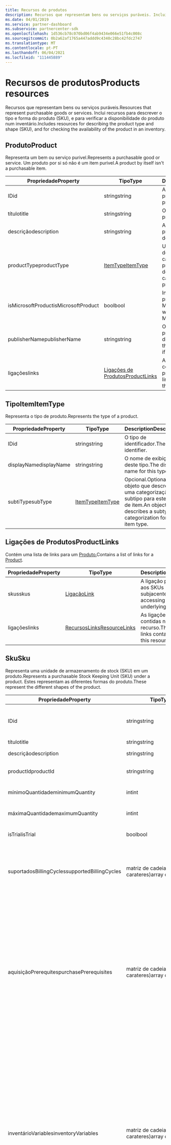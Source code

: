 ```yaml
---
title: Recursos de produtos
description: Recursos que representam bens ou serviços puráveis. Inclui recursos para descrever o tipo e forma do produto (SKU), e para verificar a disponibilidade do produto num inventário.
ms.date: 04/01/2019
ms.service: partner-dashboard
ms.subservice: partnercenter-sdk
ms.openlocfilehash: 1d536cb78c070bd06f4ab9434e066e51fb4c008c
ms.sourcegitcommit: 0b2a62af1765a447addd9c4340c28bc42fdc2747
ms.translationtype: MT
ms.contentlocale: pt-PT
ms.lasthandoff: 06/04/2021
ms.locfileid: "111445889"
---
```

# <a name="products-resources"></a><span data-ttu-id="63299-104">Recursos de produtos</span><span class="sxs-lookup"><span data-stu-id="63299-104">Products resources</span></span>

<span data-ttu-id="63299-105">Recursos que representam bens ou serviços puráveis.</span><span class="sxs-lookup"><span data-stu-id="63299-105">Resources that represent purchasable goods or services.</span></span> <span data-ttu-id="63299-106">Inclui recursos para descrever o tipo e forma do produto (SKU), e para verificar a disponibilidade do produto num inventário.</span><span class="sxs-lookup"><span data-stu-id="63299-106">Includes resources for describing the product type and shape (SKU), and for checking the availability of the product in an inventory.</span></span>

## <a name="product"></a><span data-ttu-id="63299-107">Produto</span><span class="sxs-lookup"><span data-stu-id="63299-107">Product</span></span>

<span data-ttu-id="63299-108">Representa um bem ou serviço purivel.</span><span class="sxs-lookup"><span data-stu-id="63299-108">Represents a purchasable good or service.</span></span> <span data-ttu-id="63299-109">Um produto por si só não é um item purivel.</span><span class="sxs-lookup"><span data-stu-id="63299-109">A product by itself isn't a purchasable item.</span></span>

| <span data-ttu-id="63299-110">Propriedade</span><span class="sxs-lookup"><span data-stu-id="63299-110">Property</span></span>           | <span data-ttu-id="63299-111">Tipo</span><span class="sxs-lookup"><span data-stu-id="63299-111">Type</span></span>                          | <span data-ttu-id="63299-112">Description</span><span class="sxs-lookup"><span data-stu-id="63299-112">Description</span></span>                                                              |
|--------------------|-------------------------------|--------------------------------------------------------------------------|
| <span data-ttu-id="63299-113">ID</span><span class="sxs-lookup"><span data-stu-id="63299-113">id</span></span>                 | <span data-ttu-id="63299-114">string</span><span class="sxs-lookup"><span data-stu-id="63299-114">string</span></span>                        | <span data-ttu-id="63299-115">A identificação deste produto.</span><span class="sxs-lookup"><span data-stu-id="63299-115">The ID for this product.</span></span>                                                 |
| <span data-ttu-id="63299-116">título</span><span class="sxs-lookup"><span data-stu-id="63299-116">title</span></span>              | <span data-ttu-id="63299-117">string</span><span class="sxs-lookup"><span data-stu-id="63299-117">string</span></span>                        | <span data-ttu-id="63299-118">O título do produto.</span><span class="sxs-lookup"><span data-stu-id="63299-118">The product title.</span></span>                                                       |
| <span data-ttu-id="63299-119">descrição</span><span class="sxs-lookup"><span data-stu-id="63299-119">description</span></span>        | <span data-ttu-id="63299-120">string</span><span class="sxs-lookup"><span data-stu-id="63299-120">string</span></span>                        | <span data-ttu-id="63299-121">A descrição do produto.</span><span class="sxs-lookup"><span data-stu-id="63299-121">The product description.</span></span>                                                 |
| <span data-ttu-id="63299-122">productType</span><span class="sxs-lookup"><span data-stu-id="63299-122">productType</span></span>        | [<span data-ttu-id="63299-123">ItemType</span><span class="sxs-lookup"><span data-stu-id="63299-123">ItemType</span></span>](#itemtype)         | <span data-ttu-id="63299-124">Um objeto que descreve o tipo de categorização deste produto.</span><span class="sxs-lookup"><span data-stu-id="63299-124">An object that describes the type categorization(s) of this product.</span></span>     |
| <span data-ttu-id="63299-125">isMicrosoftProduct</span><span class="sxs-lookup"><span data-stu-id="63299-125">isMicrosoftProduct</span></span> | <span data-ttu-id="63299-126">bool</span><span class="sxs-lookup"><span data-stu-id="63299-126">bool</span></span>                          | <span data-ttu-id="63299-127">Indica se se trata de um produto Microsoft.</span><span class="sxs-lookup"><span data-stu-id="63299-127">Indicates whether this is a Microsoft product.</span></span>                          |
| <span data-ttu-id="63299-128">publisherName</span><span class="sxs-lookup"><span data-stu-id="63299-128">publisherName</span></span>      | <span data-ttu-id="63299-129">string</span><span class="sxs-lookup"><span data-stu-id="63299-129">string</span></span>                        | <span data-ttu-id="63299-130">O nome do editor do produto, se disponível.</span><span class="sxs-lookup"><span data-stu-id="63299-130">The name of the product's publisher if available.</span></span>                          |
| <span data-ttu-id="63299-131">ligações</span><span class="sxs-lookup"><span data-stu-id="63299-131">links</span></span>              | [<span data-ttu-id="63299-132">Ligações de Produtos</span><span class="sxs-lookup"><span data-stu-id="63299-132">ProductLinks</span></span>](#productlinks) | <span data-ttu-id="63299-133">As ligações de recursos contidas no produto.</span><span class="sxs-lookup"><span data-stu-id="63299-133">The resource links contained within the product.</span></span>                         |

## <a name="itemtype"></a><span data-ttu-id="63299-134">TipoItem</span><span class="sxs-lookup"><span data-stu-id="63299-134">ItemType</span></span>

<span data-ttu-id="63299-135">Representa o tipo de produto.</span><span class="sxs-lookup"><span data-stu-id="63299-135">Represents the type of a product.</span></span>

| <span data-ttu-id="63299-136">Propriedade</span><span class="sxs-lookup"><span data-stu-id="63299-136">Property</span></span>        | <span data-ttu-id="63299-137">Tipo</span><span class="sxs-lookup"><span data-stu-id="63299-137">Type</span></span>                          | <span data-ttu-id="63299-138">Description</span><span class="sxs-lookup"><span data-stu-id="63299-138">Description</span></span>                                                                          |
|-----------------|-------------------------------|--------------------------------------------------------------------------------------|
| <span data-ttu-id="63299-139">ID</span><span class="sxs-lookup"><span data-stu-id="63299-139">id</span></span>              | <span data-ttu-id="63299-140">string</span><span class="sxs-lookup"><span data-stu-id="63299-140">string</span></span>                        | <span data-ttu-id="63299-141">O tipo de identificador.</span><span class="sxs-lookup"><span data-stu-id="63299-141">The type identifier.</span></span>                                                                 |
| <span data-ttu-id="63299-142">displayName</span><span class="sxs-lookup"><span data-stu-id="63299-142">displayName</span></span>     | <span data-ttu-id="63299-143">string</span><span class="sxs-lookup"><span data-stu-id="63299-143">string</span></span>                        | <span data-ttu-id="63299-144">O nome de exibição deste tipo.</span><span class="sxs-lookup"><span data-stu-id="63299-144">The display name for this type.</span></span>                                                      |
| <span data-ttu-id="63299-145">subtiType</span><span class="sxs-lookup"><span data-stu-id="63299-145">subType</span></span>         | [<span data-ttu-id="63299-146">ItemType</span><span class="sxs-lookup"><span data-stu-id="63299-146">ItemType</span></span>](#itemtype)         | <span data-ttu-id="63299-147">Opcional.</span><span class="sxs-lookup"><span data-stu-id="63299-147">Optional.</span></span> <span data-ttu-id="63299-148">Um objeto que descreve uma categorização do subtipo para este tipo de item.</span><span class="sxs-lookup"><span data-stu-id="63299-148">An object that describes a subtype categorization for this item type.</span></span>     |

## <a name="productlinks"></a><span data-ttu-id="63299-149">Ligações de Produtos</span><span class="sxs-lookup"><span data-stu-id="63299-149">ProductLinks</span></span>

<span data-ttu-id="63299-150">Contém uma lista de links para um [Produto.](#product)</span><span class="sxs-lookup"><span data-stu-id="63299-150">Contains a list of links for a [Product](#product).</span></span>

| <span data-ttu-id="63299-151">Propriedade</span><span class="sxs-lookup"><span data-stu-id="63299-151">Property</span></span>        | <span data-ttu-id="63299-152">Tipo</span><span class="sxs-lookup"><span data-stu-id="63299-152">Type</span></span>                                                          | <span data-ttu-id="63299-153">Description</span><span class="sxs-lookup"><span data-stu-id="63299-153">Description</span></span>                                          |
|-----------------|---------------------------------------------------------------|------------------------------------------------------|
| <span data-ttu-id="63299-154">skus</span><span class="sxs-lookup"><span data-stu-id="63299-154">skus</span></span>            | [<span data-ttu-id="63299-155">Ligação</span><span class="sxs-lookup"><span data-stu-id="63299-155">Link</span></span>](utility-resources.md#link)                             | <span data-ttu-id="63299-156">A ligação para o acesso aos SKUs subjacentes.</span><span class="sxs-lookup"><span data-stu-id="63299-156">The link for accessing the underlying SKUs.</span></span>          |
| <span data-ttu-id="63299-157">ligações</span><span class="sxs-lookup"><span data-stu-id="63299-157">links</span></span>           | [<span data-ttu-id="63299-158">RecursosLinks</span><span class="sxs-lookup"><span data-stu-id="63299-158">ResourceLinks</span></span>](utility-resources.md#resourcelinks)           | <span data-ttu-id="63299-159">As ligações de recursos contidas neste recurso.</span><span class="sxs-lookup"><span data-stu-id="63299-159">The resource links contained within this resource.</span></span>   |

## <a name="sku"></a><span data-ttu-id="63299-160">Sku</span><span class="sxs-lookup"><span data-stu-id="63299-160">Sku</span></span>

<span data-ttu-id="63299-161">Representa uma unidade de armazenamento de stock (SKU) em um produto.</span><span class="sxs-lookup"><span data-stu-id="63299-161">Represents a purchasable Stock Keeping Unit (SKU) under a product.</span></span> <span data-ttu-id="63299-162">Estes representam as diferentes formas do produto.</span><span class="sxs-lookup"><span data-stu-id="63299-162">These represent the different shapes of the product.</span></span>

| <span data-ttu-id="63299-163">Propriedade</span><span class="sxs-lookup"><span data-stu-id="63299-163">Property</span></span>               | <span data-ttu-id="63299-164">Tipo</span><span class="sxs-lookup"><span data-stu-id="63299-164">Type</span></span>             | <span data-ttu-id="63299-165">Description</span><span class="sxs-lookup"><span data-stu-id="63299-165">Description</span></span>                                                                           |
|------------------------|------------------|---------------------------------------------------------------------------------------|
| <span data-ttu-id="63299-166">ID</span><span class="sxs-lookup"><span data-stu-id="63299-166">id</span></span>                     | <span data-ttu-id="63299-167">string</span><span class="sxs-lookup"><span data-stu-id="63299-167">string</span></span>           | <span data-ttu-id="63299-168">A identificação deste SKU.</span><span class="sxs-lookup"><span data-stu-id="63299-168">The ID for this SKU.</span></span> <span data-ttu-id="63299-169">Este ID é único apenas no contexto do seu produto-mãe.</span><span class="sxs-lookup"><span data-stu-id="63299-169">This ID is unique only within the context of its parent product.</span></span> |
| <span data-ttu-id="63299-170">título</span><span class="sxs-lookup"><span data-stu-id="63299-170">title</span></span>                  | <span data-ttu-id="63299-171">string</span><span class="sxs-lookup"><span data-stu-id="63299-171">string</span></span>           | <span data-ttu-id="63299-172">O título do SKU.</span><span class="sxs-lookup"><span data-stu-id="63299-172">The title of the SKU.</span></span>                                                                 |
| <span data-ttu-id="63299-173">descrição</span><span class="sxs-lookup"><span data-stu-id="63299-173">description</span></span>            | <span data-ttu-id="63299-174">string</span><span class="sxs-lookup"><span data-stu-id="63299-174">string</span></span>           | <span data-ttu-id="63299-175">A descrição do SKU.</span><span class="sxs-lookup"><span data-stu-id="63299-175">The description of the SKU.</span></span>                                                           |
| <span data-ttu-id="63299-176">productId</span><span class="sxs-lookup"><span data-stu-id="63299-176">productId</span></span>              | <span data-ttu-id="63299-177">string</span><span class="sxs-lookup"><span data-stu-id="63299-177">string</span></span>           | <span data-ttu-id="63299-178">A identificação do [produto-mãe](#product) que contém este SKU.</span><span class="sxs-lookup"><span data-stu-id="63299-178">The ID of the parent [Product](#product) that contains this SKU.</span></span>                      |
| <span data-ttu-id="63299-179">mínimoQuantidade</span><span class="sxs-lookup"><span data-stu-id="63299-179">minimumQuantity</span></span>        | <span data-ttu-id="63299-180">int</span><span class="sxs-lookup"><span data-stu-id="63299-180">int</span></span>              | <span data-ttu-id="63299-181">A quantidade mínima permitida para compra.</span><span class="sxs-lookup"><span data-stu-id="63299-181">The minimum quantity allowed for purchase.</span></span>                                            |
| <span data-ttu-id="63299-182">máximaQuantidade</span><span class="sxs-lookup"><span data-stu-id="63299-182">maximumQuantity</span></span>        | <span data-ttu-id="63299-183">int</span><span class="sxs-lookup"><span data-stu-id="63299-183">int</span></span>              | <span data-ttu-id="63299-184">A quantidade máxima permitida para compra.</span><span class="sxs-lookup"><span data-stu-id="63299-184">The maximum quantity allowed for purchase.</span></span>                                            |
| <span data-ttu-id="63299-185">isTrial</span><span class="sxs-lookup"><span data-stu-id="63299-185">isTrial</span></span>                | <span data-ttu-id="63299-186">bool</span><span class="sxs-lookup"><span data-stu-id="63299-186">bool</span></span>             | <span data-ttu-id="63299-187">Indica se este SKU é um item de teste.</span><span class="sxs-lookup"><span data-stu-id="63299-187">Indicates whether this SKU is a trial item.</span></span>                                           |
| <span data-ttu-id="63299-188">suportadosBillingCycles</span><span class="sxs-lookup"><span data-stu-id="63299-188">supportedBillingCycles</span></span> | <span data-ttu-id="63299-189">matriz de cadeias (de carateres)</span><span class="sxs-lookup"><span data-stu-id="63299-189">array of strings</span></span> | <span data-ttu-id="63299-190">A lista de ciclos de faturação suportados para este SKU.</span><span class="sxs-lookup"><span data-stu-id="63299-190">The list of supported billing cycles for this SKU.</span></span> <span data-ttu-id="63299-191">Os valores suportados são os nomes dos membros encontrados no [BillingCycleType](#billingcycletype).</span><span class="sxs-lookup"><span data-stu-id="63299-191">Supported values are the member names found in [BillingCycleType](#billingcycletype).</span></span> |
| <span data-ttu-id="63299-192">aquisiçãoPrerequites</span><span class="sxs-lookup"><span data-stu-id="63299-192">purchasePrerequisites</span></span>  | <span data-ttu-id="63299-193">matriz de cadeias (de carateres)</span><span class="sxs-lookup"><span data-stu-id="63299-193">array of strings</span></span> | <span data-ttu-id="63299-194">A lista de etapas ou ações pré-requisitos que são necessárias antes da compra deste artigo.</span><span class="sxs-lookup"><span data-stu-id="63299-194">The list of prerequisite steps or actions that are needed prior to purchasing this item.</span></span> <span data-ttu-id="63299-195">Os valores suportados são:</span><span class="sxs-lookup"><span data-stu-id="63299-195">The supported values are:</span></span><br/>  <span data-ttu-id="63299-196">"InventoryCheck" - Indica que o inventário do artigo deve ser avaliado antes de tentar comprar este item.</span><span class="sxs-lookup"><span data-stu-id="63299-196">"InventoryCheck" - Indicates that the item's inventory should be evaluated before attempting to purchase this item.</span></span><br/> <span data-ttu-id="63299-197">"AzureSubscriptionRegistration" - Indica que é necessária uma subscrição Azure e deve ser registada antes de tentar comprar este artigo.</span><span class="sxs-lookup"><span data-stu-id="63299-197">"AzureSubscriptionRegistration" - Indicates that an Azure subscription is needed and must be registered before attempting to purchase this item.</span></span>  |
| <span data-ttu-id="63299-198">inventárioVariables</span><span class="sxs-lookup"><span data-stu-id="63299-198">inventoryVariables</span></span>     | <span data-ttu-id="63299-199">matriz de cadeias (de carateres)</span><span class="sxs-lookup"><span data-stu-id="63299-199">array of strings</span></span> | <span data-ttu-id="63299-200">A lista de variáveis necessárias para executar uma verificação de inventário neste item.</span><span class="sxs-lookup"><span data-stu-id="63299-200">The list of variables needed to execute an inventory check on this item.</span></span> <span data-ttu-id="63299-201">Os valores suportados são:</span><span class="sxs-lookup"><span data-stu-id="63299-201">The supported values are:</span></span><br/> <span data-ttu-id="63299-202">"CustomerId" - A identificação do cliente para a a compra.</span><span class="sxs-lookup"><span data-stu-id="63299-202">"CustomerId" - The ID of the customer that the purchase would be for.</span></span><br/> <span data-ttu-id="63299-203">"AzureSubscriptionId" - O ID da subscrição Azure que seria usado para uma compra de reserva Azure.</span><span class="sxs-lookup"><span data-stu-id="63299-203">"AzureSubscriptionId" - The ID of the Azure subscription that would be used for an Azure reservation purchase.</span></span></br> <span data-ttu-id="63299-204">"ArmRegionName" - A região para a qual verificar o inventário.</span><span class="sxs-lookup"><span data-stu-id="63299-204">"ArmRegionName" - The region for which to verify inventory.</span></span> <span data-ttu-id="63299-205">Este valor deve coincidir com o "ArmRegionName" dos DynamicAttributes do SKU.</span><span class="sxs-lookup"><span data-stu-id="63299-205">This value must match the "ArmRegionName" from the SKU's DynamicAttributes.</span></span> |
| <span data-ttu-id="63299-206">provisionamentoVariables</span><span class="sxs-lookup"><span data-stu-id="63299-206">provisioningVariables</span></span>  | <span data-ttu-id="63299-207">matriz de cadeias (de carateres)</span><span class="sxs-lookup"><span data-stu-id="63299-207">array of strings</span></span> | <span data-ttu-id="63299-208">A lista de variáveis que devem ser fornecidas no contexto de provisionamento de um item da [linha do carrinho](cart-resources.md#cartlineitem) na compra deste item.</span><span class="sxs-lookup"><span data-stu-id="63299-208">The list of variables that must be provided into the provisioning context of a [cart line item](cart-resources.md#cartlineitem) when purchasing this item.</span></span> <span data-ttu-id="63299-209">Os valores suportados são:</span><span class="sxs-lookup"><span data-stu-id="63299-209">The supported values are:</span></span><br/> <span data-ttu-id="63299-210">Âmbito - O âmbito para uma compra de reserva Azure: "Single", "Shared".</span><span class="sxs-lookup"><span data-stu-id="63299-210">Scope - The scope for an Azure reservation purchase: "Single", "Shared".</span></span><br/> <span data-ttu-id="63299-211">"SubscriptionId" - O ID da subscrição Azure que seria usado para uma compra de reserva Azure.</span><span class="sxs-lookup"><span data-stu-id="63299-211">"SubscriptionId" - The ID of the Azure subscription that would be used for an Azure reservation purchase.</span></span><br/> <span data-ttu-id="63299-212">"Duração" - A duração da reserva Azure: "1Year", "3Year".</span><span class="sxs-lookup"><span data-stu-id="63299-212">"Duration" - The duration of the Azure reservation: "1Year", "3Year".</span></span>  |
| <span data-ttu-id="63299-213">dynamicAttributes</span><span class="sxs-lookup"><span data-stu-id="63299-213">dynamicAttributes</span></span>      | <span data-ttu-id="63299-214">pares chave/valor</span><span class="sxs-lookup"><span data-stu-id="63299-214">key/value pairs</span></span>  | <span data-ttu-id="63299-215">O dicionário de propriedades dinâmicas que se aplicam a este item.</span><span class="sxs-lookup"><span data-stu-id="63299-215">The dictionary of dynamic properties that apply to this item.</span></span> <span data-ttu-id="63299-216">As propriedades deste dicionário são dinâmicas e podem mudar sem aviso prévio.</span><span class="sxs-lookup"><span data-stu-id="63299-216">The properties in this dictionary are dynamic and can change without notice.</span></span> <span data-ttu-id="63299-217">Não deve criar fortes dependências de chaves específicas existentes no valor deste imóvel.</span><span class="sxs-lookup"><span data-stu-id="63299-217">You should not create strong dependencies on particular keys existing in the value of this property.</span></span>    |
| <span data-ttu-id="63299-218">ligações</span><span class="sxs-lookup"><span data-stu-id="63299-218">links</span></span>                  | [<span data-ttu-id="63299-219">RecursosLinks</span><span class="sxs-lookup"><span data-stu-id="63299-219">ResourceLinks</span></span>](utility-resources.md#resourcelinks) | <span data-ttu-id="63299-220">As ligações de recursos contidas no SKU.</span><span class="sxs-lookup"><span data-stu-id="63299-220">The resource links contained within the SKU.</span></span>                   |

## <a name="availability"></a><span data-ttu-id="63299-221">Disponibilidade</span><span class="sxs-lookup"><span data-stu-id="63299-221">Availability</span></span>

<span data-ttu-id="63299-222">Representa uma configuração em que um SKU está disponível para compra (como país, moeda e segmento da indústria).</span><span class="sxs-lookup"><span data-stu-id="63299-222">Represents a configuration in which a SKU is available for purchase (such as country, currency, and industry segment).</span></span>

| <span data-ttu-id="63299-223">Propriedade</span><span class="sxs-lookup"><span data-stu-id="63299-223">Property</span></span>        | <span data-ttu-id="63299-224">Tipo</span><span class="sxs-lookup"><span data-stu-id="63299-224">Type</span></span>                        | <span data-ttu-id="63299-225">Description</span><span class="sxs-lookup"><span data-stu-id="63299-225">Description</span></span>                                                                         |
|-----------------|-----------------------------------------------------|-------------------------------------------------------------------------------------|
| <span data-ttu-id="63299-226">ID</span><span class="sxs-lookup"><span data-stu-id="63299-226">id</span></span>              | <span data-ttu-id="63299-227">string</span><span class="sxs-lookup"><span data-stu-id="63299-227">string</span></span>                        | <span data-ttu-id="63299-228">O ID para esta disponibilidade.</span><span class="sxs-lookup"><span data-stu-id="63299-228">The ID for this availability.</span></span> <span data-ttu-id="63299-229">Este ID é único apenas no contexto do seu [produto-mãe](#product) e [SKU.](#sku)</span><span class="sxs-lookup"><span data-stu-id="63299-229">This ID is unique only within the context of its parent [product](#product) and [SKU](#sku).</span></span> <span data-ttu-id="63299-230">**Nota** Esta identificação pode mudar com o tempo.</span><span class="sxs-lookup"><span data-stu-id="63299-230">**Note** This ID can change over time.</span></span> <span data-ttu-id="63299-231">Só deve confiar neste valor num curto espaço de tempo após a sua recuperação.</span><span class="sxs-lookup"><span data-stu-id="63299-231">You should only rely on this value within a short time span after retrieving it.</span></span>  |
| <span data-ttu-id="63299-232">productId</span><span class="sxs-lookup"><span data-stu-id="63299-232">productId</span></span>       | <span data-ttu-id="63299-233">string</span><span class="sxs-lookup"><span data-stu-id="63299-233">string</span></span>                        | <span data-ttu-id="63299-234">O ID do [produto](#product) que contém esta disponibilidade.</span><span class="sxs-lookup"><span data-stu-id="63299-234">The ID of the [product](#product) that contains this availability.</span></span>           |
| <span data-ttu-id="63299-235">skuId</span><span class="sxs-lookup"><span data-stu-id="63299-235">skuId</span></span>           | <span data-ttu-id="63299-236">string</span><span class="sxs-lookup"><span data-stu-id="63299-236">string</span></span>                        | <span data-ttu-id="63299-237">O ID do [SKU](#sku) que contém esta disponibilidade.</span><span class="sxs-lookup"><span data-stu-id="63299-237">The ID of the [SKU](#sku) that contains this availability.</span></span>                   |
| <span data-ttu-id="63299-238">catalogItemId</span><span class="sxs-lookup"><span data-stu-id="63299-238">catalogItemId</span></span>   | <span data-ttu-id="63299-239">string</span><span class="sxs-lookup"><span data-stu-id="63299-239">string</span></span>                        | <span data-ttu-id="63299-240">O identificador único para este item no catálogo.</span><span class="sxs-lookup"><span data-stu-id="63299-240">The unique identifier for this item in the catalog.</span></span> <span data-ttu-id="63299-241">Este é o ID que deve ser povoado nas propriedades [OrderLineItem.OfferId](order-resources.md#orderlineitem) ou [CartLineItem.CatalogItemId](cart-resources.md#cartlineitem) ao comprar o [SKU-mãe](#sku).</span><span class="sxs-lookup"><span data-stu-id="63299-241">This is the ID that must be populated into the [OrderLineItem.OfferId](order-resources.md#orderlineitem) or [CartLineItem.CatalogItemId](cart-resources.md#cartlineitem) properties when purchasing the parent [SKU](#sku).</span></span> <span data-ttu-id="63299-242">**Nota** Esta identificação pode mudar com o tempo.</span><span class="sxs-lookup"><span data-stu-id="63299-242">**Note** This ID can change over time.</span></span> <span data-ttu-id="63299-243">Só deve confiar neste valor num curto espaço de tempo após a sua recuperação.</span><span class="sxs-lookup"><span data-stu-id="63299-243">You should only rely on this value within a short time after retrieving it.</span></span> <span data-ttu-id="63299-244">Só deve ser acedido e utilizado no momento da compra.</span><span class="sxs-lookup"><span data-stu-id="63299-244">It should only be accessed and used at the time of purchase.</span></span>  |
| <span data-ttu-id="63299-245">incumprimentoSidade</span><span class="sxs-lookup"><span data-stu-id="63299-245">defaultCurrency</span></span> | <span data-ttu-id="63299-246">string</span><span class="sxs-lookup"><span data-stu-id="63299-246">string</span></span>                        | <span data-ttu-id="63299-247">A moeda predefinida suportada para esta disponibilidade.</span><span class="sxs-lookup"><span data-stu-id="63299-247">The default currency supported for this availability.</span></span>                               |
| <span data-ttu-id="63299-248">segmento</span><span class="sxs-lookup"><span data-stu-id="63299-248">segment</span></span>         | <span data-ttu-id="63299-249">string</span><span class="sxs-lookup"><span data-stu-id="63299-249">string</span></span>                        | <span data-ttu-id="63299-250">O segmento da indústria para esta disponibilidade.</span><span class="sxs-lookup"><span data-stu-id="63299-250">The industry segment for this availability.</span></span> <span data-ttu-id="63299-251">Os valores suportados são: Comercial, Educação, Governo, Não-Lucrativo.</span><span class="sxs-lookup"><span data-stu-id="63299-251">Supported values are: Commercial, Education, Government, NonProfit.</span></span> |
| <span data-ttu-id="63299-252">país</span><span class="sxs-lookup"><span data-stu-id="63299-252">country</span></span>         | <span data-ttu-id="63299-253">string</span><span class="sxs-lookup"><span data-stu-id="63299-253">string</span></span>                                              | <span data-ttu-id="63299-254">O país ou região (em formato de código de país ISO) onde esta disponibilidade se aplica.</span><span class="sxs-lookup"><span data-stu-id="63299-254">The country or region (in ISO country code format) where this availability applies.</span></span> |
| <span data-ttu-id="63299-255">isComprável</span><span class="sxs-lookup"><span data-stu-id="63299-255">isPurchasable</span></span>   | <span data-ttu-id="63299-256">bool</span><span class="sxs-lookup"><span data-stu-id="63299-256">bool</span></span>                                                | <span data-ttu-id="63299-257">Indica se esta disponibilidade é purável.</span><span class="sxs-lookup"><span data-stu-id="63299-257">Indicates whether this availability is purchasable.</span></span> |
| <span data-ttu-id="63299-258">é Reemnovável</span><span class="sxs-lookup"><span data-stu-id="63299-258">isRenewable</span></span>     | <span data-ttu-id="63299-259">bool</span><span class="sxs-lookup"><span data-stu-id="63299-259">bool</span></span>                                                | <span data-ttu-id="63299-260">Indica se esta disponibilidade é renovável.</span><span class="sxs-lookup"><span data-stu-id="63299-260">Indicates whether this availability is renewable.</span></span> |
| <span data-ttu-id="63299-261">produto</span><span class="sxs-lookup"><span data-stu-id="63299-261">product</span></span>      | [<span data-ttu-id="63299-262">Produto</span><span class="sxs-lookup"><span data-stu-id="63299-262">Product</span></span>](#product)               | <span data-ttu-id="63299-263">O produto a que esta disponibilidade corresponde.</span><span class="sxs-lookup"><span data-stu-id="63299-263">The product this availability corresponds to.</span></span> |
| <span data-ttu-id="63299-264">sku</span><span class="sxs-lookup"><span data-stu-id="63299-264">sku</span></span>          | [<span data-ttu-id="63299-265">Sku</span><span class="sxs-lookup"><span data-stu-id="63299-265">Sku</span></span>](#sku)            | <span data-ttu-id="63299-266">O SKU esta disponibilidade corresponde a.</span><span class="sxs-lookup"><span data-stu-id="63299-266">The SKU this availability corresponds to.</span></span> |
| <span data-ttu-id="63299-267">termos</span><span class="sxs-lookup"><span data-stu-id="63299-267">terms</span></span>           | <span data-ttu-id="63299-268">matriz de recursos [de prazo](#term)</span><span class="sxs-lookup"><span data-stu-id="63299-268">array of [Term](#term) resources</span></span>  | <span data-ttu-id="63299-269">A recolha de termos aplicáveis a esta disponibilidade.</span><span class="sxs-lookup"><span data-stu-id="63299-269">The collection of terms that are applicable to this availability.</span></span> |
| <span data-ttu-id="63299-270">ligações</span><span class="sxs-lookup"><span data-stu-id="63299-270">links</span></span>           | [<span data-ttu-id="63299-271">RecursosLinks</span><span class="sxs-lookup"><span data-stu-id="63299-271">ResourceLinks</span></span>](utility-resources.md#resourcelinks) | <span data-ttu-id="63299-272">As ligações de recursos contidas na disponibilidade.</span><span class="sxs-lookup"><span data-stu-id="63299-272">The resource links contained within the availability.</span></span> |

## <a name="term"></a><span data-ttu-id="63299-273">Termo</span><span class="sxs-lookup"><span data-stu-id="63299-273">Term</span></span>

<span data-ttu-id="63299-274">Representa um termo para o qual a disponibilidade pode ser adquirida.</span><span class="sxs-lookup"><span data-stu-id="63299-274">Represents a term for which the availability can be purchased.</span></span>

| <span data-ttu-id="63299-275">Propriedade</span><span class="sxs-lookup"><span data-stu-id="63299-275">Property</span></span>              | <span data-ttu-id="63299-276">Tipo</span><span class="sxs-lookup"><span data-stu-id="63299-276">Type</span></span>                                        | <span data-ttu-id="63299-277">Description</span><span class="sxs-lookup"><span data-stu-id="63299-277">Description</span></span>                                                                         |
|-----------------------|-----------------------------------------------------------------------------------|-------------------------------------------------------------------------------------|
| <span data-ttu-id="63299-278">duration</span><span class="sxs-lookup"><span data-stu-id="63299-278">duration</span></span>              | <span data-ttu-id="63299-279">string</span><span class="sxs-lookup"><span data-stu-id="63299-279">string</span></span>                                      | <span data-ttu-id="63299-280">Uma representação ISO 8601 da duração do termo.</span><span class="sxs-lookup"><span data-stu-id="63299-280">An ISO 8601 representation of the term's duration.</span></span> <span data-ttu-id="63299-281">Os valores suportados atuais são P1M (1 mês), P1Y (1 ano) e P3Y (3 anos).</span><span class="sxs-lookup"><span data-stu-id="63299-281">The current supported values are P1M (1 month), P1Y (1 year) and P3Y (3 years).</span></span> |
| <span data-ttu-id="63299-282">descrição</span><span class="sxs-lookup"><span data-stu-id="63299-282">description</span></span>           | <span data-ttu-id="63299-283">string</span><span class="sxs-lookup"><span data-stu-id="63299-283">string</span></span>                                      | <span data-ttu-id="63299-284">A descrição do termo.</span><span class="sxs-lookup"><span data-stu-id="63299-284">The description of the term.</span></span>           |

## <a name="inventorycheckrequest"></a><span data-ttu-id="63299-285">InventárioCheckRequest</span><span class="sxs-lookup"><span data-stu-id="63299-285">InventoryCheckRequest</span></span>

<span data-ttu-id="63299-286">Representa um pedido de verificação do inventário contra certos itens de catálogo.</span><span class="sxs-lookup"><span data-stu-id="63299-286">Represents a request to check inventory against certain catalog items.</span></span>

| <span data-ttu-id="63299-287">Propriedade</span><span class="sxs-lookup"><span data-stu-id="63299-287">Property</span></span>         | <span data-ttu-id="63299-288">Tipo</span><span class="sxs-lookup"><span data-stu-id="63299-288">Type</span></span>                                                | <span data-ttu-id="63299-289">Description</span><span class="sxs-lookup"><span data-stu-id="63299-289">Description</span></span>                                                                                 |
|------------------|-----------------------------------------------------|---------------------------------------------------------------------------------------------|
| <span data-ttu-id="63299-290">targetItems</span><span class="sxs-lookup"><span data-stu-id="63299-290">targetItems</span></span>      | <span data-ttu-id="63299-291">matriz de [InventoryItem](#inventoryitem)</span><span class="sxs-lookup"><span data-stu-id="63299-291">array of [InventoryItem](#inventoryitem)</span></span>            | <span data-ttu-id="63299-292">A lista de itens de catálogo que o cheque de inventário irá avaliar.</span><span class="sxs-lookup"><span data-stu-id="63299-292">The list of catalog items that the inventory check will evaluate.</span></span>                           |
| <span data-ttu-id="63299-293">inventárioContexto</span><span class="sxs-lookup"><span data-stu-id="63299-293">inventoryContext</span></span> | <span data-ttu-id="63299-294">pares chave/valor</span><span class="sxs-lookup"><span data-stu-id="63299-294">key/value pairs</span></span>                                     | <span data-ttu-id="63299-295">O dicionário de valores de contexto necessários para a realização do(s) verificação de inventário.</span><span class="sxs-lookup"><span data-stu-id="63299-295">The dictionary of context values that are needed to carry out the inventory check(s).</span></span> <span data-ttu-id="63299-296">Cada [SKU](#sku) dos produtos definirá quais os valores (se houver) necessários para realizar esta operação.</span><span class="sxs-lookup"><span data-stu-id="63299-296">Each [SKU](#sku) of the products will define which values (if any) are needed to carry out this operation.</span></span>  |
| <span data-ttu-id="63299-297">ligações</span><span class="sxs-lookup"><span data-stu-id="63299-297">links</span></span>            | [<span data-ttu-id="63299-298">RecursosLinks</span><span class="sxs-lookup"><span data-stu-id="63299-298">ResourceLinks</span></span>](utility-resources.md#resourcelinks) | <span data-ttu-id="63299-299">As ligações de recursos contidas no pedido de verificação de inventário.</span><span class="sxs-lookup"><span data-stu-id="63299-299">The resource links contained within the inventory check request.</span></span>                            |

## <a name="inventoryitem"></a><span data-ttu-id="63299-300">InventárioItem</span><span class="sxs-lookup"><span data-stu-id="63299-300">InventoryItem</span></span>

<span data-ttu-id="63299-301">Representa um único item numa operação de verificação de inventário.</span><span class="sxs-lookup"><span data-stu-id="63299-301">Represents a single item in an inventory check operation.</span></span> <span data-ttu-id="63299-302">Este recurso é utilizado para especificar os itens-alvo num pedido de entrada e é também utilizado para representar os resultados da operação de verificação de inventário.</span><span class="sxs-lookup"><span data-stu-id="63299-302">This resource is used for specifying the target items in an input request and is also used to represent the output results of the inventory check operation.</span></span>

| <span data-ttu-id="63299-303">Propriedade</span><span class="sxs-lookup"><span data-stu-id="63299-303">Property</span></span>         | <span data-ttu-id="63299-304">Tipo</span><span class="sxs-lookup"><span data-stu-id="63299-304">Type</span></span>                                                              | <span data-ttu-id="63299-305">Description</span><span class="sxs-lookup"><span data-stu-id="63299-305">Description</span></span>                                                                      |
|------------------|-------------------------------------------------------------------|----------------------------------------------------------------------------------|
| <span data-ttu-id="63299-306">productId</span><span class="sxs-lookup"><span data-stu-id="63299-306">productId</span></span>        | <span data-ttu-id="63299-307">string</span><span class="sxs-lookup"><span data-stu-id="63299-307">string</span></span>                                                            | <span data-ttu-id="63299-308">(Obrigatório) A identificação do [produto.](#product)</span><span class="sxs-lookup"><span data-stu-id="63299-308">(Required) The ID of the [product](#product).</span></span>                            |
| <span data-ttu-id="63299-309">skuId</span><span class="sxs-lookup"><span data-stu-id="63299-309">skuId</span></span>            | <span data-ttu-id="63299-310">string</span><span class="sxs-lookup"><span data-stu-id="63299-310">string</span></span>                                                            | <span data-ttu-id="63299-311">A identificação do [SKU.](#sku)</span><span class="sxs-lookup"><span data-stu-id="63299-311">The ID of the [SKU](#sku).</span></span> <span data-ttu-id="63299-312">Ao utilizar este recurso como entrada para um pedido de inventário, este valor é opcional.</span><span class="sxs-lookup"><span data-stu-id="63299-312">When using this resource as input to an inventory request, this value is optional.</span></span> <span data-ttu-id="63299-313">Se este valor não for fornecido, todos os SKUs ao abrigo do produto serão considerados como itens-alvo da operação de verificação de inventário.</span><span class="sxs-lookup"><span data-stu-id="63299-313">If this value isn't provided, then all SKUs under the product will be considered as target items of the inventory check operation.</span></span>      |
| <span data-ttu-id="63299-314">isRestrited</span><span class="sxs-lookup"><span data-stu-id="63299-314">isRestricted</span></span>     | <span data-ttu-id="63299-315">bool</span><span class="sxs-lookup"><span data-stu-id="63299-315">bool</span></span>                                                              | <span data-ttu-id="63299-316">Indica se este item foi encontrado com um inventário restrito.</span><span class="sxs-lookup"><span data-stu-id="63299-316">Indicates whether this item was found to have a restricted inventory.</span></span>            |
| <span data-ttu-id="63299-317">Restrições</span><span class="sxs-lookup"><span data-stu-id="63299-317">restrictions</span></span>     | <span data-ttu-id="63299-318">matriz de [InventárioRestriction](#inventoryrestriction)</span><span class="sxs-lookup"><span data-stu-id="63299-318">array of [InventoryRestriction](#inventoryrestriction)</span></span>            | <span data-ttu-id="63299-319">Os detalhes de quaisquer restrições que sejam encontradas para este item.</span><span class="sxs-lookup"><span data-stu-id="63299-319">The details of any restrictions that are found for this item.</span></span> <span data-ttu-id="63299-320">Esta propriedade só será povoada se **forRestricted** = "true".</span><span class="sxs-lookup"><span data-stu-id="63299-320">This property will only be populated if **isRestricted** = "true".</span></span> |

## <a name="inventoryrestriction"></a><span data-ttu-id="63299-321">InventárioRestricação</span><span class="sxs-lookup"><span data-stu-id="63299-321">InventoryRestriction</span></span>

<span data-ttu-id="63299-322">Representa os detalhes de uma restrição de inventário.</span><span class="sxs-lookup"><span data-stu-id="63299-322">Represents the details of an inventory restriction.</span></span> <span data-ttu-id="63299-323">Isto só é aplicável para os resultados da verificação de inventário, não para pedidos de entrada.</span><span class="sxs-lookup"><span data-stu-id="63299-323">This is only applicable for inventory check output results, not for input requests.</span></span>

| <span data-ttu-id="63299-324">Propriedade</span><span class="sxs-lookup"><span data-stu-id="63299-324">Property</span></span>         | <span data-ttu-id="63299-325">Tipo</span><span class="sxs-lookup"><span data-stu-id="63299-325">Type</span></span>                  | <span data-ttu-id="63299-326">Description</span><span class="sxs-lookup"><span data-stu-id="63299-326">Description</span></span>                                                                                 |
|------------------|-----------------------|---------------------------------------------------------------------------------------------|
| <span data-ttu-id="63299-327">reasonCode</span><span class="sxs-lookup"><span data-stu-id="63299-327">reasonCode</span></span>       | <span data-ttu-id="63299-328">string</span><span class="sxs-lookup"><span data-stu-id="63299-328">string</span></span>                | <span data-ttu-id="63299-329">O código que identifica o motivo da restrição.</span><span class="sxs-lookup"><span data-stu-id="63299-329">The code that identifies the reason for the restriction.</span></span>                                    |
| <span data-ttu-id="63299-330">descrição</span><span class="sxs-lookup"><span data-stu-id="63299-330">description</span></span>      | <span data-ttu-id="63299-331">string</span><span class="sxs-lookup"><span data-stu-id="63299-331">string</span></span>                | <span data-ttu-id="63299-332">A descrição da restrição de inventário.</span><span class="sxs-lookup"><span data-stu-id="63299-332">The description of the inventory restriction.</span></span>                                               |
| <span data-ttu-id="63299-333">propriedades</span><span class="sxs-lookup"><span data-stu-id="63299-333">properties</span></span>       | <span data-ttu-id="63299-334">pares chave/valor</span><span class="sxs-lookup"><span data-stu-id="63299-334">key/value pairs</span></span>       | <span data-ttu-id="63299-335">O dicionário de propriedades que podem fornecer mais detalhes sobre a restrição.</span><span class="sxs-lookup"><span data-stu-id="63299-335">The dictionary of properties that may provide further details on the restriction.</span></span>           |

## <a name="billingcycletype"></a><span data-ttu-id="63299-336">BillingCycleType</span><span class="sxs-lookup"><span data-stu-id="63299-336">BillingCycleType</span></span>

<span data-ttu-id="63299-337">Um [Enum/dotnet/api/system.enum) com valores que indicam um tipo de ciclo de faturação.</span><span class="sxs-lookup"><span data-stu-id="63299-337">An [Enum/dotnet/api/system.enum) with values that indicate a type of billing cycle.</span></span>

| <span data-ttu-id="63299-338">Valor</span><span class="sxs-lookup"><span data-stu-id="63299-338">Value</span></span>              | <span data-ttu-id="63299-339">Posição</span><span class="sxs-lookup"><span data-stu-id="63299-339">Position</span></span>     | <span data-ttu-id="63299-340">Description</span><span class="sxs-lookup"><span data-stu-id="63299-340">Description</span></span>                                                                                |
|--------------------|--------------|--------------------------------------------------------------------------------------------|
| <span data-ttu-id="63299-341">Desconhecido</span><span class="sxs-lookup"><span data-stu-id="63299-341">Unknown</span></span>            | <span data-ttu-id="63299-342">0</span><span class="sxs-lookup"><span data-stu-id="63299-342">0</span></span>            | <span data-ttu-id="63299-343">Inicializador Enum.</span><span class="sxs-lookup"><span data-stu-id="63299-343">Enum initializer.</span></span>                                                                          |
| <span data-ttu-id="63299-344">Mensalmente</span><span class="sxs-lookup"><span data-stu-id="63299-344">Monthly</span></span>            | <span data-ttu-id="63299-345">1</span><span class="sxs-lookup"><span data-stu-id="63299-345">1</span></span>            | <span data-ttu-id="63299-346">Indica que o parceiro será cobrado mensalmente.</span><span class="sxs-lookup"><span data-stu-id="63299-346">Indicates that the partner will be charged monthly.</span></span>                                        |
| <span data-ttu-id="63299-347">Anuais</span><span class="sxs-lookup"><span data-stu-id="63299-347">Annual</span></span>             | <span data-ttu-id="63299-348">2</span><span class="sxs-lookup"><span data-stu-id="63299-348">2</span></span>            | <span data-ttu-id="63299-349">Indica que o parceiro será cobrado anualmente.</span><span class="sxs-lookup"><span data-stu-id="63299-349">Indicates that the partner will be charged annually.</span></span>                                       |
| <span data-ttu-id="63299-350">Nenhuma</span><span class="sxs-lookup"><span data-stu-id="63299-350">None</span></span>               | <span data-ttu-id="63299-351">3</span><span class="sxs-lookup"><span data-stu-id="63299-351">3</span></span>            | <span data-ttu-id="63299-352">Indica que o parceiro não será carregado.</span><span class="sxs-lookup"><span data-stu-id="63299-352">Indicates that the partner will not be charged.</span></span> <span data-ttu-id="63299-353">Este valor pode ser utilizado para itens de ensaio.</span><span class="sxs-lookup"><span data-stu-id="63299-353">This value may be used for trial items.</span></span>    |
| <span data-ttu-id="63299-354">OneTime</span><span class="sxs-lookup"><span data-stu-id="63299-354">OneTime</span></span>            | <span data-ttu-id="63299-355">4</span><span class="sxs-lookup"><span data-stu-id="63299-355">4</span></span>            | <span data-ttu-id="63299-356">Indica que o parceiro será carregado uma vez.</span><span class="sxs-lookup"><span data-stu-id="63299-356">Indicates that the partner will be charged one time.</span></span>                                       |
